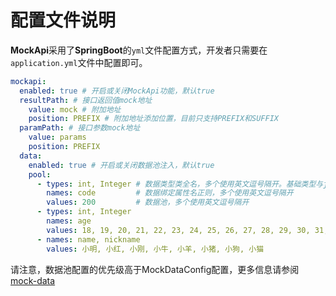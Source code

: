 # 配置文件说明

**MockApi**采用了**SpringBoot**的`yml`文件配置方式，开发者只需要在`application.yml`文件中配置即可。

```yaml
mockapi:
  enabled: true # 开启或关闭MockApi功能，默认true
  resultPath: # 接口返回值mock地址
    value: mock # 附加地址
    position: PREFIX # 附加地址添加位置，目前只支持PREFIX和SUFFIX
  paramPath: # 接口参数mock地址
    value: params
    position: PREFIX
  data:
    enabled: true # 开启或关闭数据池注入，默认true
    pool:
      - types: int, Integer # 数据类型类全名，多个使用英文逗号隔开。基础类型与java.lang包下可填写简称，没有则默认String
        names: code         # 数据绑定属性名正则，多个使用英文逗号隔开
        values: 200         # 数据池，多个使用英文逗号隔开
      - types: int, Integer
        names: age
        values: 18, 19, 20, 21, 22, 23, 24, 25, 26, 27, 28, 29, 30, 31, 32 ,33, 34 ,35
      - names: name, nickname
        values: 小明, 小红, 小刚, 小牛, 小羊, 小猪, 小狗, 小猫
```

请注意，数据池配置的优先级高于MockDataConfig配置，更多信息请参阅 [mock-data](https://github.com/Verlif/mock-data)
